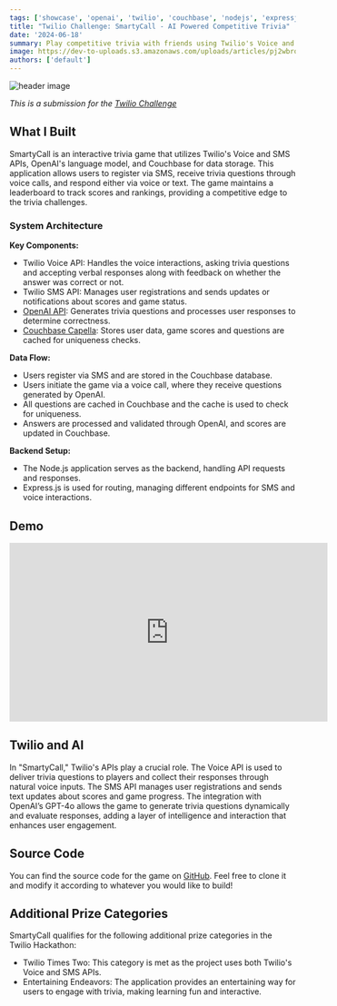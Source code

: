 ```yaml
---
tags: ['showcase', 'openai', 'twilio', 'couchbase', 'nodejs', 'expressjs']
title: "Twilio Challenge: SmartyCall - AI Powered Competitive Trivia"
date: '2024-06-18'
summary: Play competitive trivia with friends using Twilio's Voice and SMS APIs, OpenAI's language model, and Couchbase for data storage.
image: https://dev-to-uploads.s3.amazonaws.com/uploads/articles/pj2wbro9ulfbbc775obs.png
authors: ['default']
---
```


![header image](https://dev-to-uploads.s3.amazonaws.com/uploads/articles/pj2wbro9ulfbbc775obs.png)

*This is a submission for the [Twilio Challenge ](https://dev.to/challenges/twilio)*

## What I Built

SmartyCall is an interactive trivia game that utilizes Twilio's Voice and SMS APIs, OpenAI's language model, and Couchbase for data storage. This application allows users to register via SMS, receive trivia questions through voice calls, and respond either via voice or text. The game maintains a leaderboard to track scores and rankings, providing a competitive edge to the trivia challenges.

### System Architecture

**Key Components:**

* Twilio Voice API: Handles the voice interactions, asking trivia questions and accepting verbal responses along with feedback on whether the answer was correct or not.
* Twilio SMS API: Manages user registrations and sends updates or notifications about scores and game status.
* [OpenAI API](https://openai.com): Generates trivia questions and processes user responses to determine correctness.
* [Couchbase Capella](https://cloud.couchbase.com): Stores user data, game scores and questions are cached for uniqueness checks.

**Data Flow:**

* Users register via SMS and are stored in the Couchbase database.
* Users initiate the game via a voice call, where they receive questions generated by OpenAI.
* All questions are cached in Couchbase and the cache is used to check for uniqueness.
* Answers are processed and validated through OpenAI, and scores are updated in Couchbase.

**Backend Setup:**

* The Node.js application serves as the backend, handling API requests and responses.
* Express.js is used for routing, managing different endpoints for SMS and voice interactions.

## Demo

<iframe width="560" height="315" src="https://www.youtube.com/embed/PvueyYpYCp0?si=E9gIU_vPkbe4CiAI&amp;controls=0" title="YouTube video player" frameborder="0" allow="accelerometer; autoplay; clipboard-write; encrypted-media; gyroscope; picture-in-picture; web-share" referrerpolicy="strict-origin-when-cross-origin" allowfullscreen></iframe>

## Twilio and AI

In "SmartyCall," Twilio's APIs play a crucial role. The Voice API is used to deliver trivia questions to players and collect their responses through natural voice inputs. The SMS API manages user registrations and sends text updates about scores and game progress. The integration with OpenAI’s GPT-4o allows the game to generate trivia questions dynamically and evaluate responses, adding a layer of intelligence and interaction that enhances user engagement.

## Source Code

You can find the source code for the game on [GitHub](https://github.com/hummusonrails/trivia-game). Feel free to clone it and modify it according to whatever you would like to build!

## Additional Prize Categories

SmartyCall qualifies for the following additional prize categories in the Twilio Hackathon:

* Twilio Times Two: This category is met as the project uses both Twilio's Voice and SMS APIs.
* Entertaining Endeavors: The application provides an entertaining way for users to engage with trivia, making learning fun and interactive.
